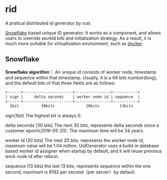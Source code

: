 # rid
A pratical distributed id generator by rust

[Snowflake](https://github.com/twitter/snowflake) based unique ID generator. It
works as a component, and allows users to override workId bits and initialization strategy. As a result, it is much more
suitable for virtualization environment, such as [docker](https://www.docker.com/).

## Snowflake

**Snowflake algorithm：**
An unique id consists of worker node, timestamp and sequence within that timestamp. Usually, it is a 64 bits number(long), and the default bits of that three fields are as follows:
```xml
+------+----------------------+----------------+-----------+
| sign |     delta seconds    | worker node id | sequence  |
+------+----------------------+----------------+-----------+
  1bit          30bits              20bits         13bits
```

sign(1bit)
The highest bit is always 0.

delta seconds (30 bits)
The next 30 bits, represents delta seconds since a customer epoch(2016-05-20). The maximum time will be 34 years.

worker id (20 bits)
The next 20 bits, represents the worker node id, maximum value will be 1.04 million. UidGenerator uses a build-in database based worker id assigner when startup by default, and it will reuse previous work node id after reboot.

sequence (13 bits)
the last 13 bits, represents sequence within the one second, maximum is 8192 per second（per server）by default.
